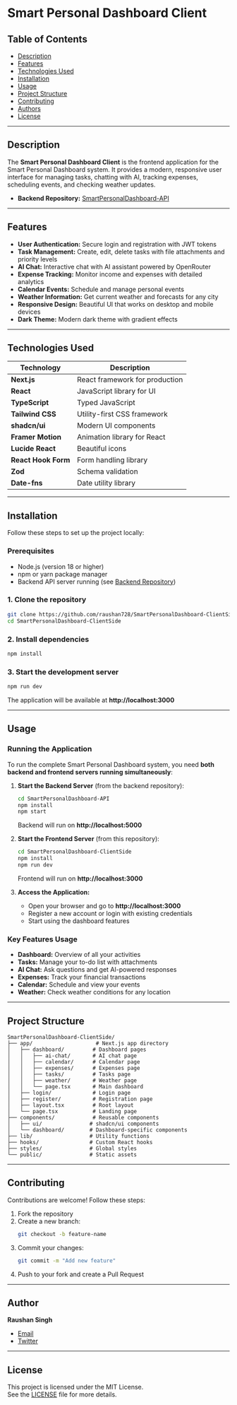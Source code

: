 # Smart Personal Dashboard Client

## Table of Contents
- [Description](#description)
- [Features](#features)
- [Technologies Used](#technologies-used)
- [Installation](#installation)
- [Usage](#usage)
- [Project Structure](#project-structure)
- [Contributing](#contributing)
- [Authors](#authors)
- [License](#license)

---

## **Description**

The **Smart Personal Dashboard Client** is the frontend application for the Smart Personal Dashboard system.
It provides a modern, responsive user interface for managing tasks, chatting with AI, tracking expenses, scheduling events, and checking weather updates.

- **Backend Repository:** [SmartPersonalDashboard-API](https://github.com/raushan728/SmartPersonalDashboard-API.git)

---

## **Features**

- **User Authentication:** Secure login and registration with JWT tokens
- **Task Management:** Create, edit, delete tasks with file attachments and priority levels
- **AI Chat:** Interactive chat with AI assistant powered by OpenRouter
- **Expense Tracking:** Monitor income and expenses with detailed analytics
- **Calendar Events:** Schedule and manage personal events
- **Weather Information:** Get current weather and forecasts for any city
- **Responsive Design:** Beautiful UI that works on desktop and mobile devices
- **Dark Theme:** Modern dark theme with gradient effects

---

## **Technologies Used**

| Technology         | Description                          |
|--------------------|--------------------------------------|
| **Next.js**       | React framework for production       |
| **React**         | JavaScript library for UI            |
| **TypeScript**    | Typed JavaScript                     |
| **Tailwind CSS**  | Utility-first CSS framework          |
| **shadcn/ui**     | Modern UI components                 |
| **Framer Motion** | Animation library for React          |
| **Lucide React**  | Beautiful icons                      |
| **React Hook Form**| Form handling library               |
| **Zod**           | Schema validation                    |
| **Date-fns**      | Date utility library                 |

---

## **Installation**

Follow these steps to set up the project locally:

### **Prerequisites**
- Node.js (version 18 or higher)
- npm or yarn package manager
- Backend API server running (see [Backend Repository](https://github.com/raushan728/SmartPersonalDashboard-API.git))

### **1. Clone the repository**
```bash
git clone https://github.com/raushan728/SmartPersonalDashboard-ClientSide.git
cd SmartPersonalDashboard-ClientSide
```

### **2. Install dependencies**
```bash
npm install
```

### **3. Start the development server**
```bash
npm run dev
```

The application will be available at **http://localhost:3000**

---

## **Usage**

### **Running the Application**

To run the complete Smart Personal Dashboard system, you need **both backend and frontend servers running simultaneously**:

1. **Start the Backend Server** (from the backend repository):
   ```bash
   cd SmartPersonalDashboard-API
   npm install
   npm start
   ```
   Backend will run on **http://localhost:5000**

2. **Start the Frontend Server** (from this repository):
   ```bash
   cd SmartPersonalDashboard-ClientSide
   npm install
   npm run dev
   ```
   Frontend will run on **http://localhost:3000**

3. **Access the Application:**
   - Open your browser and go to **http://localhost:3000**
   - Register a new account or login with existing credentials
   - Start using the dashboard features

### **Key Features Usage**

- **Dashboard:** Overview of all your activities
- **Tasks:** Manage your to-do list with attachments
- **AI Chat:** Ask questions and get AI-powered responses
- **Expenses:** Track your financial transactions
- **Calendar:** Schedule and view your events
- **Weather:** Check weather conditions for any location

---

## **Project Structure**

```
SmartPersonalDashboard-ClientSide/
├── app/                    # Next.js app directory
│   ├── dashboard/         # Dashboard pages
│   │   ├── ai-chat/       # AI chat page
│   │   ├── calendar/      # Calendar page
│   │   ├── expenses/      # Expenses page
│   │   ├── tasks/         # Tasks page
│   │   ├── weather/       # Weather page
│   │   └── page.tsx       # Main dashboard
│   ├── login/             # Login page
│   ├── register/          # Registration page
│   ├── layout.tsx         # Root layout
│   └── page.tsx           # Landing page
├── components/            # Reusable components
│   ├── ui/               # shadcn/ui components
│   └── dashboard/        # Dashboard-specific components
├── lib/                  # Utility functions
├── hooks/                # Custom React hooks
├── styles/               # Global styles
└── public/               # Static assets
```

---

## **Contributing**

Contributions are welcome! Follow these steps:

1. Fork the repository
2. Create a new branch:
   ```bash
   git checkout -b feature-name
   ```
3. Commit your changes:
   ```bash
   git commit -m "Add new feature"
   ```
4. Push to your fork and create a Pull Request

---

## **Author**

**Raushan Singh**

- [Email](mailto:raushansinghrajpoot687@gmail.com)
- [Twitter](https://twitter.com/Raushan_090)

---

## **License**

This project is licensed under the MIT License.  
See the [LICENSE](LICENSE) file for more details.
